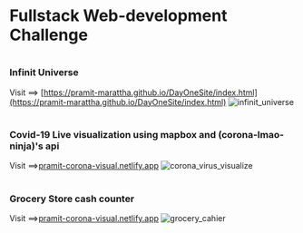 # Fullstack Web-development Challenge
#
### Infinit Universe
Visit ==> [https://pramit-marattha.github.io/DayOneSite/index.html](https://pramit-marattha.github.io/DayOneSite/index.html)
![infinit_universe](https://user-images.githubusercontent.com/37651620/79695626-abaaee00-8297-11ea-9595-94a3b8d70c82.gif)

#
#

### Covid-19 Live visualization using mapbox and (corona-lmao-ninja)'s api
Visit ==>[pramit-corona-visual.netlify.app](https://pramit-corona-visual.netlify.app/)
![corona_virus_visualize](https://user-images.githubusercontent.com/37651620/79695953-77383180-8299-11ea-80fd-4da27e39999a.gif)

#
#

### Grocery Store cash counter  
Visit ==>[pramit-corona-visual.netlify.app](https://pramit-corona-visual.netlify.app/)
![grocery_cahier](https://user-images.githubusercontent.com/37651620/79696198-e6625580-829a-11ea-8081-bd9a1a73d5f5.gif)

#
#
